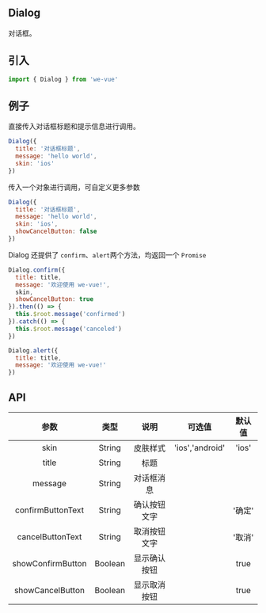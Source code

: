Dialog
---
对话框。

## 引入

```js
import { Dialog } from 'we-vue'
```

## 例子

直接传入对话框标题和提示信息进行调用。

```js
Dialog({
  title: '对话框标题',
  message: 'hello world',
  skin: 'ios'
})
```

传入一个对象进行调用，可自定义更多参数

```js
Dialog({
  title: '对话框标题',
  message: 'hello world',
  skin: 'ios',
  showCancelButton: false
})
```

Dialog 还提供了 `confirm`、`alert`两个方法，均返回一个 `Promise`

```js
Dialog.confirm({
  title: title,
  message: '欢迎使用 we-vue!',
  skin,
  showCancelButton: true
}).then(() => {
  this.$root.message('confirmed')
}).catch(() => {
  this.$root.message('canceled')
})
```

```js
Dialog.alert({
  title: title,
  message: '欢迎使用 we-vue!'
})
```

## API

|   参数   |   类型    |   说明   | 可选值  |  默认值  |
| :----: | :-----: | :----: | :--: | :---: |
| skin  | String  |  皮肤样式   | 'ios','android'   |   'ios'    |
| title  | String  |  标题   |      |       |
| message  | String  |  对话框消息   |      |       |
| confirmButtonText  | String  |  确认按钮文字   |      | '确定'    |
| cancelButtonText  | String  |  取消按钮文字   |      | '取消'    |
| showConfirmButton | Boolean | 显示确认按钮 |      | true |
| showCancelButton | Boolean | 显示取消按钮 |      | true |
